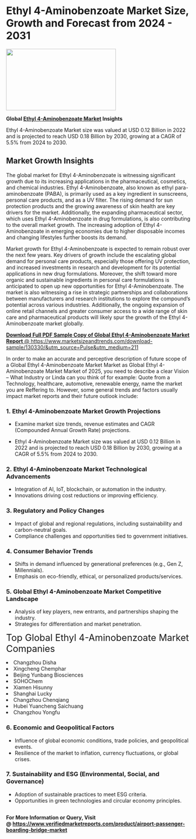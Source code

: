 <H1>Ethyl 4-Aminobenzoate Market Size, Growth and Forecast from 2024 - 2031</H1><img class="aligncenter size-medium wp-image-584254" src="https://thirdeyenews.in/wp-content/uploads/2024/09/Global-Market-Research-300x168.jpeg" alt="" width="300" height="168" /><p><strong>Global&nbsp;<a href="https://www.marketsizeandtrends.com/download-sample/130330/&amp;utm_source=Pulse&amp;utm_medium=211">Ethyl 4-Aminobenzoate Market</a> Insights</strong></p><p>Ethyl 4-Aminobenzoate Market size was valued at USD 0.12 Billion in 2022 and is projected to reach USD 0.18 Billion by 2030, growing at a CAGR of 5.5% from 2024 to 2030.</p><p><h2>Market Growth Insights</h2> <p>The global market for Ethyl 4-Aminobenzoate is witnessing significant growth due to its increasing applications in the pharmaceutical, cosmetics, and chemical industries. Ethyl 4-Aminobenzoate, also known as ethyl para-aminobenzoate (PABA), is primarily used as a key ingredient in sunscreens, personal care products, and as a UV filter. The rising demand for sun protection products and the growing awareness of skin health are key drivers for the market. Additionally, the expanding pharmaceutical sector, which uses Ethyl 4-Aminobenzoate in drug formulations, is also contributing to the overall market growth. The increasing adoption of Ethyl 4-Aminobenzoate in emerging economies due to higher disposable incomes and changing lifestyles further boosts its demand.</p> <p><a href="#"></a></p> <p>Market growth for Ethyl 4-Aminobenzoate is expected to remain robust over the next few years. Key drivers of growth include the escalating global demand for personal care products, especially those offering UV protection, and increased investments in research and development for its potential applications in new drug formulations. Moreover, the shift toward more organic and sustainable ingredients in personal care formulations is anticipated to open up new opportunities for Ethyl 4-Aminobenzoate. The market is also witnessing a rise in strategic partnerships and collaborations between manufacturers and research institutions to explore the compound’s potential across various industries. Additionally, the ongoing expansion of online retail channels and greater consumer access to a wide range of skin care and pharmaceutical products will likely spur the growth of the Ethyl 4-Aminobenzoate market globally.</p> <p><a href="#"></p><p><span class=""><strong>Download Full PDF Sample Copy of Global Ethyl 4-Aminobenzoate Market Report</strong> @ <a href="https://www.marketsizeandtrends.com/download-sample/130330/&amp;utm_source=Pulse&amp;utm_medium=211" target="_blank">https://www.marketsizeandtrends.com/download-sample/130330/&amp;utm_source=Pulse&amp;utm_medium=211</a></span></p><p>In order to make an accurate and perceptive description of future scope of a Global&nbsp;Ethyl 4-Aminobenzoate Market Market as Global&nbsp;Ethyl 4-Aminobenzoate Market Market of 2025, you need to describe a clear Vision &ndash; What Industry or Linda can you think of for example: Quote from a Technology, healthcare, automotive, renewable energy, name the market you are Reffering to. However, some general trends and factors usually impact market reports and their future outlook include:</p><h3>1.&nbsp;<strong>Ethyl 4-Aminobenzoate Market Growth Projections</strong></h3><ul><li>Examine market size trends, revenue estimates and CAGR (Compounded Annual Growth Rate) projections.</li><li><p>Ethyl 4-Aminobenzoate Market size was valued at USD 0.12 Billion in 2022 and is projected to reach USD 0.18 Billion by 2030, growing at a CAGR of 5.5% from 2024 to 2030.</p></li></ul><h3>2.&nbsp;<strong>Ethyl 4-Aminobenzoate Market Technological Advancements</strong></h3><ul><li>Integration of AI, IoT, blockchain, or automation in the industry.</li><li>Innovations driving cost reductions or improving efficiency.</li></ul><h3>3.&nbsp;<strong>Regulatory and Policy Changes</strong></h3><ul><li>Impact of global and regional regulations, including sustainability and carbon-neutral goals.</li><li>Compliance challenges and opportunities tied to government initiatives.</li></ul><h3>4.&nbsp;<strong>Consumer Behavior Trends</strong></h3><ul><li>Shifts in demand influenced by generational preferences (e.g., Gen Z, Millennials).</li><li>Emphasis on eco-friendly, ethical, or personalized products/services.</li></ul><h3>5.&nbsp;<strong>Global Ethyl 4-Aminobenzoate Market Competitive Landscape</strong></h3><ul><li>Analysis of key players, new entrants, and partnerships shaping the industry.</li><li>Strategies for differentiation and market penetration.</li></ul><p data-pm-slice="1 1 []"><span style="color: inherit; font-family: inherit; font-size: 25px;">Top Global Ethyl 4-Aminobenzoate Market Companies</span></p><div class="" data-test-id=""><p><li>Changzhou Disha</li><li> Xingcheng Chemphar</li><li> Beijing Yunbang Biosciences</li><li> SOHOChem</li><li> Xiamen Hisunny</li><li> Shanghai Lucky</li><li> Changzhou Chenqiang</li><li> Hubei Yuancheng Saichuang</li><li> Changzhou Yongfu</li></p></div><h3>6.&nbsp;<strong>Economic and Geopolitical Factors</strong></h3><ul><li>Influence of global economic conditions, trade policies, and geopolitical events.</li><li>Resilience of the market to inflation, currency fluctuations, or global crises.</li></ul><h3>7.&nbsp;<strong>Sustainability and ESG (Environmental, Social, and Governance)</strong></h3><ul><li>Adoption of sustainable practices to meet ESG criteria.</li><li>Opportunities in green technologies and circular economy principles.</li></ul><h2><strong style="font-size: 14px;">For More Information or Query, Visit @&nbsp;</strong><a style="background-color: #ffffff; font-size: 14px;" href="https://www.marketsizeandtrends.com/report/ethyl-4-aminobenzoate-market/" target="_blank">https://www.verifiedmarketreports.com/product/airport-passenger-boarding-bridge-market</a></h2>
